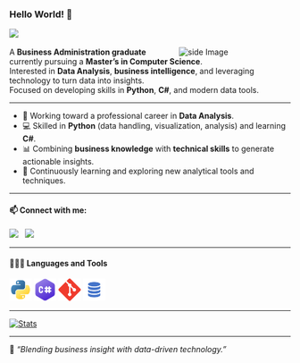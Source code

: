 ### Hello World! 👋  
![](https://komarev.com/ghpvc/?username=moustafa-abdalla&label=Profile%20Visits&color=blue&style=for-the-badge)

<img src="https://github.com/sciencepal/sciencepal/blob/master/assets/life_balance.gif" alt="side Image" align="right" width="200" height="auto" />

A **Business Administration graduate** currently pursuing a **Master’s in Computer Science**.  
Interested in **Data Analysis**, **business intelligence**, and leveraging technology to turn data into insights.  
Focused on developing skills in **Python**, **C#**, and modern data tools.  

---

- 🎯 Working toward a professional career in **Data Analysis**.  
- 💻 Skilled in **Python** (data handling, visualization, analysis) and learning **C#**.  
- 📊 Combining **business knowledge** with **technical skills** to generate actionable insights.  
- 🌱 Continuously learning and exploring new analytical tools and techniques.  

---

#### 📫 Connect with me:
[<img src="https://img.icons8.com/color/48/000000/linkedin.png" width="3.5%"/>](https://www.linkedin.com/in/moustafa-abdalla-1ba008144/) &nbsp;
<a href="mailto:mostafa.abdallae@gmail.com"> <img src="https://img.icons8.com/fluent/48/000000/gmail.png" width="3.5%"/> </a>

---

#### 👨🏻‍💻 Languages and Tools  
<code><img height="40" src="https://raw.githubusercontent.com/github/explore/master/topics/python/python.png"></code>
<code><img height="40" src="https://raw.githubusercontent.com/github/explore/master/topics/csharp/csharp.png"></code>
<code><img height="40" src="https://raw.githubusercontent.com/github/explore/master/topics/git/git.png"></code>
<code><img height="40" src="https://raw.githubusercontent.com/github/explore/master/topics/sql/sql.png"></code>

---

[![Stats](https://github-readme-stats.vercel.app/api?username=mostalx&show_icons=true&theme=radical)](https://github.com/mostalx)



---

🌟 *“Blending business insight with data-driven technology.”*
